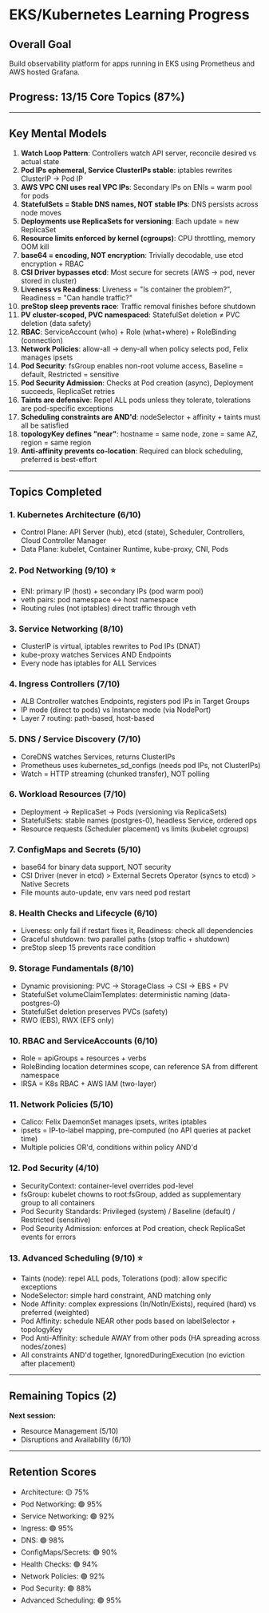# EKS/Kubernetes Learning Progress

## Overall Goal
Build observability platform for apps running in EKS using Prometheus and AWS hosted Grafana.

## Progress: 13/15 Core Topics (87%)

---

## Key Mental Models

1. **Watch Loop Pattern**: Controllers watch API server, reconcile desired vs actual state
2. **Pod IPs ephemeral, Service ClusterIPs stable**: iptables rewrites ClusterIP → Pod IP
3. **AWS VPC CNI uses real VPC IPs**: Secondary IPs on ENIs = warm pool for pods
4. **StatefulSets = Stable DNS names, NOT stable IPs**: DNS persists across node moves
5. **Deployments use ReplicaSets for versioning**: Each update = new ReplicaSet
6. **Resource limits enforced by kernel (cgroups)**: CPU throttling, memory OOM kill
7. **base64 = encoding, NOT encryption**: Trivially decodable, use etcd encryption + RBAC
8. **CSI Driver bypasses etcd**: Most secure for secrets (AWS → pod, never stored in cluster)
9. **Liveness vs Readiness**: Liveness = "Is container the problem?", Readiness = "Can handle traffic?"
10. **preStop sleep prevents race**: Traffic removal finishes before shutdown
11. **PV cluster-scoped, PVC namespaced**: StatefulSet deletion ≠ PVC deletion (data safety)
12. **RBAC**: ServiceAccount (who) + Role (what+where) + RoleBinding (connection)
13. **Network Policies**: allow-all → deny-all when policy selects pod, Felix manages ipsets
14. **Pod Security**: fsGroup enables non-root volume access, Baseline = default, Restricted = sensitive
15. **Pod Security Admission**: Checks at Pod creation (async), Deployment succeeds, ReplicaSet retries
16. **Taints are defensive**: Repel ALL pods unless they tolerate, tolerations are pod-specific exceptions
17. **Scheduling constraints are AND'd**: nodeSelector + affinity + taints must all be satisfied
18. **topologyKey defines "near"**: hostname = same node, zone = same AZ, region = same region
19. **Anti-affinity prevents co-location**: Required can block scheduling, preferred is best-effort

---

## Topics Completed

### 1. Kubernetes Architecture (6/10)
- Control Plane: API Server (hub), etcd (state), Scheduler, Controllers, Cloud Controller Manager
- Data Plane: kubelet, Container Runtime, kube-proxy, CNI, Pods

### 2. Pod Networking (9/10) ⭐
- ENI: primary IP (host) + secondary IPs (pod warm pool)
- veth pairs: pod namespace ↔ host namespace
- Routing rules (not iptables) direct traffic through veth

### 3. Service Networking (8/10)
- ClusterIP is virtual, iptables rewrites to Pod IPs (DNAT)
- kube-proxy watches Services AND Endpoints
- Every node has iptables for ALL Services

### 4. Ingress Controllers (7/10)
- ALB Controller watches Endpoints, registers pod IPs in Target Groups
- IP mode (direct to pods) vs Instance mode (via NodePort)
- Layer 7 routing: path-based, host-based

### 5. DNS / Service Discovery (7/10)
- CoreDNS watches Services, returns ClusterIPs
- Prometheus uses kubernetes_sd_configs (needs pod IPs, not ClusterIPs)
- Watch = HTTP streaming (chunked transfer), NOT polling

### 6. Workload Resources (7/10)
- Deployment → ReplicaSet → Pods (versioning via ReplicaSets)
- StatefulSets: stable names (postgres-0), headless Service, ordered ops
- Resource requests (Scheduler placement) vs limits (kubelet cgroups)

### 7. ConfigMaps and Secrets (5/10)
- base64 for binary data support, NOT security
- CSI Driver (never in etcd) > External Secrets Operator (syncs to etcd) > Native Secrets
- File mounts auto-update, env vars need pod restart

### 8. Health Checks and Lifecycle (6/10)
- Liveness: only fail if restart fixes it, Readiness: check all dependencies
- Graceful shutdown: two parallel paths (stop traffic + shutdown)
- preStop sleep 15 prevents race condition

### 9. Storage Fundamentals (8/10)
- Dynamic provisioning: PVC → StorageClass → CSI → EBS + PV
- StatefulSet volumeClaimTemplates: deterministic naming (data-postgres-0)
- StatefulSet deletion preserves PVCs (safety)
- RWO (EBS), RWX (EFS only)

### 10. RBAC and ServiceAccounts (6/10)
- Role = apiGroups + resources + verbs
- RoleBinding location determines scope, can reference SA from different namespace
- IRSA = K8s RBAC + AWS IAM (two-layer)

### 11. Network Policies (5/10)
- Calico: Felix DaemonSet manages ipsets, writes iptables
- ipsets = IP-to-label mapping, pre-computed (no API queries at packet time)
- Multiple policies OR'd, conditions within policy AND'd

### 12. Pod Security (4/10)
- SecurityContext: container-level overrides pod-level
- fsGroup: kubelet chowns to root:fsGroup, added as supplementary group to all containers
- Pod Security Standards: Privileged (system) / Baseline (default) / Restricted (sensitive)
- Pod Security Admission: enforces at Pod creation, check ReplicaSet events for errors

### 13. Advanced Scheduling (9/10) ⭐
- Taints (node): repel ALL pods, Tolerations (pod): allow specific exceptions
- NodeSelector: simple hard constraint, AND matching only
- Node Affinity: complex expressions (In/NotIn/Exists), required (hard) vs preferred (weighted)
- Pod Affinity: schedule NEAR other pods based on labelSelector + topologyKey
- Pod Anti-Affinity: schedule AWAY from other pods (HA spreading across nodes/zones)
- All constraints AND'd together, IgnoredDuringExecution (no eviction after placement)

---

## Remaining Topics (2)

**Next session:**
- Resource Management (5/10)
- Disruptions and Availability (6/10)

---

## Retention Scores
- Architecture: 🟡 75%
- Pod Networking: 🟢 95%
- Service Networking: 🟢 92%
- Ingress: 🟢 95%
- DNS: 🟢 98%
- ConfigMaps/Secrets: 🟢 90%
- Health Checks: 🟢 94%
- Network Policies: 🟢 92%
- Pod Security: 🟢 88%
- Advanced Scheduling: 🟢 95%
